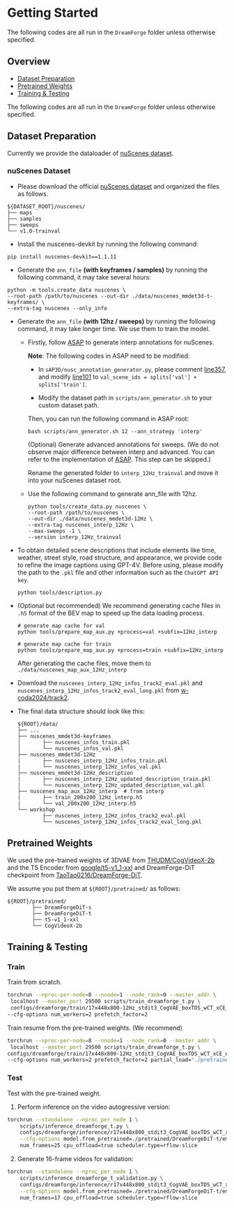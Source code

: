 # Getting Started

The following codes are all run in the `DreamForge` folder unless otherwise specified.

## Overview
- [Dataset Preparation](#dataset-preparation)
- [Pretrained Weights](#pretrained-weights)
- [Training & Testing](#training--testing)

The following codes are all run in the `DreamForge` folder unless otherwise specified.

## Dataset Preparation

Currently we provide the dataloader of [nuScenes dataset](#nuscenes-dataset).

### nuScenes Dataset


- Please download the official [nuScenes dataset](https://www.nuscenes.org/download) and organized the files as follows.

```
${DATASET_ROOT}/nuscenes/
├── maps
├── samples
├── sweeps
└── v1.0-trainval
```
- Install the nuscenes-devkit by running the following command:
```shell
pip install nuscenes-devkit==1.1.11
```
- Generate the `ann_file` **(with keyframes / samples)** by running the following command, it may take several hours:
```shell
python -m tools.create_data nuscenes \
--root-path /path/to/nuscenes --out-dir ./data/nuscenes_mmdet3d-t-keyframes/ \
--extra-tag nuscenes --only_info
```
- Generate the `ann_file` **(with 12hz / sweeps)** by running the following command, it may take longer time. We use them to train the model.
    
    - Firstly, follow [ASAP](https://github.com/JeffWang987/ASAP/blob/main/docs/prepare_data.md) to generate interp annotations for nuScenes. 

        **Note**: The following codes in ASAP need to be modified:
        
        - In `sAP3D/nusc_annotation_generator.py`, please comment [line357](https://github.com/JeffWang987/ASAP/blob/52316629f2a87ef2ef5bbc634d33e9544b5e39a7/sAP3D/nusc_annotation_generator.py#L357), and modify [line101](https://github.com/JeffWang987/ASAP/blob/52316629f2a87ef2ef5bbc634d33e9544b5e39a7/sAP3D/nusc_annotation_generator.py#L101) to `val_scene_ids = splits['val'] + splits['train']`.
        
        - Modify the dataset path in `scripts/ann_generator.sh` to your custom dataset path.
    
        Then, you can run the following command in ASAP root:
        ```
        bash scripts/ann_generator.sh 12 --ann_strategy 'interp' 
        ```
        (Optional) Generate advanced annotations for sweeps. (We do not observe major difference between interp and advanced. You can refer to the implementation of [ASAP](https://github.com/JeffWang987/ASAP/blob/main/docs/prepare_data.md). This step can be skipped.)

        Rename the generated folder to `interp_12Hz_trainval` and move it into your nuScenes dataset root.
        
    - Use the following command to generate ann_file with 12hz.
        ```
        python tools/create_data.py nuscenes \
        --root-path /path/to/nuscenes \
        --out-dir ./data/nuscenes_mmdet3d-12Hz \
        --extra-tag nuscenes_interp_12Hz \
        --max-sweeps -1 \
        --version interp_12Hz_trainval
        ```

- To obtain detailed scene descriptions that include elements like time, weather, street style, road structure, and appearance, we provide code to refine the image captions using GPT-4V. Before using, please modify the path to the `.pkl` file and other information such as the `ChatGPT API key`.
    ```
    python tools/description.py
    ```

- (Optional but recommended) We recommend generating cache files in `.h5` format of the BEV map to speed up the data loading process.
    ```
    # generate map cache for val
    python tools/prepare_map_aux.py +process=val +subfix=12Hz_interp

    # generate map cache for train
    python tools/prepare_map_aux.py +process=train +subfix=12Hz_interp
    ```
    After generating the cache files, move them to `./data/nuscenes_map_aux_12Hz_interp`

- Download the `nuscenes_interp_12Hz_infos_track2_eval.pkl` and `nuscenes_interp_12Hz_infos_track2_eval_long.pkl` from [w-coda2024/track2](https://coda-dataset.github.io/w-coda2024/track2/).

- The final data structure should look like this:
    ```
    ${ROOT}/data/
    ├── ...
    ├── nuscenes_mmdet3d-keyframes
    │       ├── nuscenes_infos_train.pkl
    │       └── nuscenes_infos_val.pkl
    ├── nuscenes_mmdet3d-12Hz
    |       ├── nuscenes_interp_12Hz_infos_train.pkl
    |       └── nuscenes_interp_12Hz_infos_val.pkl
    ├── nuscenes_mmdet3d-12Hz_description
    |       ├── nuscenes_interp_12Hz_updated_description_train.pkl
    |       └── nuscenes_interp_12Hz_updated_description_val.pkl
    ├── nuscenes_map_aux_12Hz_interp  # from interp
    |       ├── train_200x200_12Hz_interp.h5
    |       └── val_200x200_12Hz_interp.h5
    └── workshop
            ├── nuscenes_interp_12Hz_infos_track2_eval.pkl
            └── nuscenes_interp_12Hz_infos_track2_eval_long.pkl
    ```



## Pretrained Weights
We used the pre-trained weights of 
3DVAE from [THUDM/CogVideoX-2b](https://huggingface.co/THUDM/CogVideoX-2b) and the T5 Encoder from [google/t5-v1_1-xxl](https://huggingface.co/google/t5-v1_1-xxl) and DreamForge-DiT checkpoint from [TaoTao0216/DreamForge-DiT](https://huggingface.co/TaoTao0216/DreamForge-DiT).

We assume you put them at `${ROOT}/pretrained/` as follows:

```
${ROOT}/pretrained/
        ├── DreamForgeDiT-s
        ├── DreamForgeDiT-t
        ├── t5-v1_1-xxl
        └── CogVideoX-2b
```

## Training & Testing
### Train 
Train from scratch.
```bash
torchrun --nproc-per-node=8 --nnode=1 --node_rank=0 --master_addr \
 localhost --master_port 29500 scripts/train_dreamforge_t.py \
 configs/dreamforge/train/17x448x800-12Hz_stdit3_CogVAE_boxTDS_wCT_xCE_wSST_bs4_lr8e-5.py \
--cfg-options num_workers=2 prefetch_factor=2 
```
Train resume from the pre-trained weights. (We recommend)
```bash
torchrun --nproc-per-node=8 --nnode=1 --node_rank=0 --master_addr \
 localhost --master_port 29500 scripts/train_dreamforge_t.py \
configs/dreamforge/train/17x448x800-12Hz_stdit3_CogVAE_boxTDS_wCT_xCE_wSST_bs4_lr8e-5.py \
--cfg-options num_workers=2 prefetch_factor=2 partial_load="./pretrained/DreamForgeDiT-t/"
```

### Test

Test with the pre-trained weight.


1. Perform inference on the video autogressive version:
```bash
torchrun --standalone --nproc_per_node 1 \
    scripts/inference_dreamforge_t.py \
    configs/dreamforge/inference/r17x448x800_stdit3_CogVAE_boxTDS_wCT_xCE_wSST.py\
    --cfg-options model.from_pretrained=./pretrained/DreamForgeDiT-t/ema.pt \
    num_frames=25 cpu_offload=true scheduler.type=rflow-slice
```
2. Generate 16-frame videos for validation:
```bash
torchrun --standalone --nproc_per_node 1 \
    scripts/inference_dreamforge_t_validation.py \
    configs/dreamforge/inference/r17x448x800_stdit3_CogVAE_boxTDS_wCT_xCE_wSST.py \
    --cfg-options model.from_pretrained=./pretrained/DreamForgeDiT-t/ema.pt validation_index='all'\
    num_frames=17 cpu_offload=true scheduler.type=rflow-slice
```
